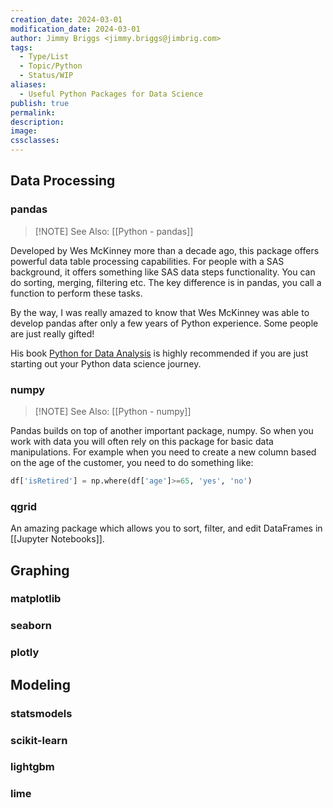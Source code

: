 ```yaml
---
creation_date: 2024-03-01
modification_date: 2024-03-01
author: Jimmy Briggs <jimmy.briggs@jimbrig.com>
tags:
  - Type/List
  - Topic/Python
  - Status/WIP
aliases:
  - Useful Python Packages for Data Science
publish: true
permalink:
description:
image:
cssclasses:
---
```


## Data Processing

### pandas

> [!NOTE] See Also: [[Python - pandas]]

Developed by Wes McKinney more than a decade ago, this package offers powerful data table processing capabilities. For people with a SAS background, it offers something like SAS data steps functionality. You can do sorting, merging, filtering etc. The key difference is in pandas, you call a function to perform these tasks.

By the way, I was really amazed to know that Wes McKinney was able to develop pandas after only a few years of Python experience. Some people are just really gifted!

His book [Python for Data Analysis](https://www.oreilly.com/library/view/python-for-data/9781491957653/) is highly recommended if you are just starting out your Python data science journey.

### numpy

> [!NOTE] See Also: [[Python - numpy]]

Pandas builds on top of another important package, numpy. So when you work with data you will often rely on this package for basic data manipulations. For example when you need to create a new column based on the age of the customer, you need to do something like:

```python
df['isRetired'] = np.where(df['age']>=65, 'yes', 'no')
```

### qgrid

An amazing package which allows you to sort, filter, and edit DataFrames in [[Jupyter Notebooks]].

## Graphing

### matplotlib

### seaborn

### plotly

## Modeling

### statsmodels

### scikit-learn

### lightgbm

### lime

##

